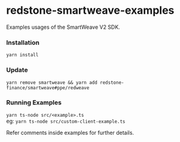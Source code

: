 # redstone-smartweave-examples
Examples usages of the SmartWeave V2 SDK.

### Installation
`yarn install`

### Update
`yarn remove smartweave && yarn add redstone-finance/smartweave#ppe/redweave`

### Running Examples
`yarn ts-node src/<example>.ts`  
eg: `yarn ts-node src/custom-client-example.ts`

Refer comments inside examples for further details.

